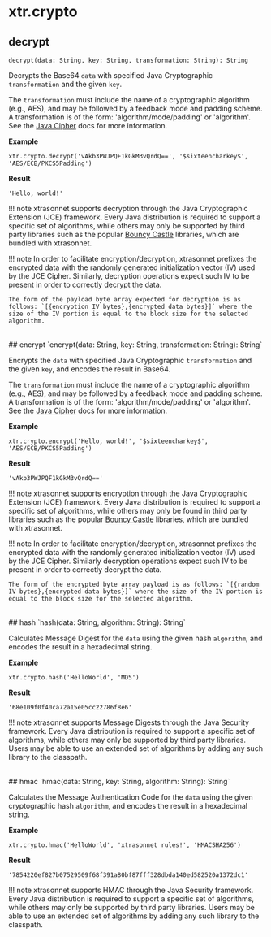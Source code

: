 # xtr.crypto

[//]: # (todo: document available algorithms or point to the docs)

## decrypt
`decrypt(data: String, key: String, transformation: String): String`

Decrypts the Base64 `data` with specified Java Cryptographic `transformation` and the given `key`.

The `transformation` must include the name of a cryptographic algorithm (e.g., AES), and may be followed by a feedback mode and padding scheme. A transformation is of the form: 'algorithm/mode/padding' or 'algorithm'. See the [Java Cipher](https://docs.oracle.com/en/java/javase/17/docs/api/java.base/javax/crypto/Cipher.html) docs for more information.

**Example**
```
xtr.crypto.decrypt('vAkb3PWJPQF1kGkM3vQrdQ==', '$sixteencharkey$', 'AES/ECB/PKCS5Padding')
```
**Result**
```
'Hello, world!'
```

!!! note
	xtrasonnet supports decryption through the Java Cryptographic Extension (JCE) framework. Every Java distribution is required to support a specific set of algorithms, while others may only be supported by third party libraries such as the popular [Bouncy Castle](https://www.bouncycastle.org/java.html) libraries, which are bundled with xtrasonnet.

!!! note
	In order to facilitate encryption/decryption, xtrasonnet prefixes the encrypted data with the randomly generated initialization vector (IV) used by the JCE Cipher. Similarly, decryption operations expect such IV to be present in order to correctly decrypt the data.  

    The form of the payload byte array expected for decryption is as follows: `[{encryption IV bytes},{encrypted data bytes}]` where the size of the IV portion is equal to the block size for the selected algorithm.

<br/>
## encrypt
`encrypt(data: String, key: String, transformation: String): String`

Encrypts the `data` with specified Java Cryptographic `transformation` and the given `key`, and encodes the result in Base64.

The `transformation` must include the name of a cryptographic algorithm (e.g., AES), and may be followed by a feedback mode and padding scheme. A transformation is of the form: 'algorithm/mode/padding' or 'algorithm'. See the [Java Cipher](https://docs.oracle.com/en/java/javase/17/docs/api/java.base/javax/crypto/Cipher.html) docs for more information.

**Example**
```
xtr.crypto.encrypt('Hello, world!', '$sixteencharkey$', 'AES/ECB/PKCS5Padding')
```
**Result**
```
'vAkb3PWJPQF1kGkM3vQrdQ=='
```

!!! note
	xtrasonnet supports encryption through the Java Cryptographic Extension (JCE) framework. Every Java distribution is required to support a specific set of algorithms, while others may only be found in third party libraries such as the popular [Bouncy Castle](https://www.bouncycastle.org/java.html) libraries, which are bundled with xtrasonnet.

!!! note
	In order to facilitate encryption/decryption, xtrasonnet prefixes the encrypted data with the randomly generated initialization vector (IV) used by the JCE Cipher. Similarly decryption operations expect such IV to be present in order to correctly decrypt the data.  

    The form of the encrypted byte array payload is as follows: `[{random IV bytes},{encrypted data bytes}]` where the size of the IV portion is equal to the block size for the selected algorithm.

<br/>
## hash
`hash(data: String, algorithm: String): String`

Calculates Message Digest for the `data` using the given hash `algorithm`, and encodes the result in a hexadecimal string.

**Example**
```
xtr.crypto.hash('HelloWorld', 'MD5')
```
**Result**
```
'68e109f0f40ca72a15e05cc22786f8e6'
```

!!! note
	xtrasonnet supports Message Digests through the Java Security framework. Every Java distribution is required to support a specific set of algorithms, while others may only be supported by third party libraries. Users may be able to use an extended set of algorithms by adding any such library to the classpath.


<br/>
## hmac
`hmac(data: String, key: String, algorithm: String): String`

Calculates the Message Authentication Code for the `data` using the given cryptographic hash `algorithm`, and encodes the result in a hexadecimal string.

**Example**
```
xtr.crypto.hmac('HelloWorld', 'xtrasonnet rules!', 'HMACSHA256')
```
**Result**
```
'7854220ef827b07529509f68f391a80bf87fff328dbda140ed582520a1372dc1'
```

!!! note
	xtrasonnet supports HMAC through the Java Security framework. Every Java distribution is required to support a specific set of algorithms, while others may only be supported by third party libraries. Users may be able to use an extended set of algorithms by adding any such library to the classpath.
